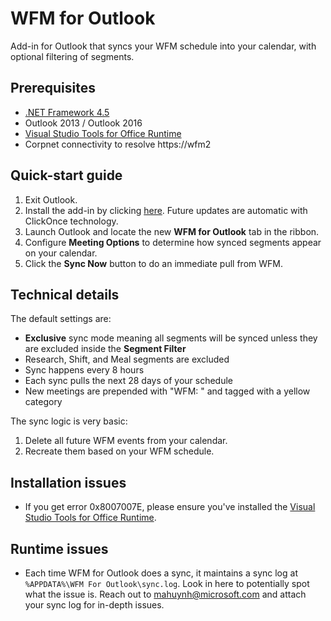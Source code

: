 # WFM for Outlook
Add-in for Outlook that syncs your WFM schedule into your calendar, with optional filtering of segments.

## Prerequisites
* [.NET Framework 4.5](http://www.microsoft.com/en-us/download/details.aspx?id=42643)
* Outlook 2013 / Outlook 2016
* [Visual Studio Tools for Office Runtime](https://www.microsoft.com/en-us/download/details.aspx?id=48217)
* Corpnet connectivity to resolve https://wfm2

## Quick-start guide
1. Exit Outlook.
2. Install the add-in by clicking [here](https://wfmforoutlook.blob.core.windows.net/clickonceinstall/WFM%20For%20Outlook.vsto). Future updates are automatic with ClickOnce technology.
3. Launch Outlook and locate the new **WFM for Outlook** tab in the ribbon.
4. Configure **Meeting Options** to determine how synced segments appear on your calendar.
5. Click the **Sync Now** button to do an immediate pull from WFM.

## Technical details
The default settings are:
* **Exclusive** sync mode meaning all segments will be synced unless they are excluded inside the **Segment Filter**
* Research, Shift, and Meal segments are excluded
* Sync happens every 8 hours
* Each sync pulls the next 28 days of your schedule
* New meetings are prepended with "WFM: " and tagged with a yellow category

The sync logic is very basic:
1. Delete all future WFM events from your calendar.
2. Recreate them based on your WFM schedule.

## Installation issues
* If you get error 0x8007007E, please ensure you've installed the [Visual Studio Tools for Office Runtime](https://www.microsoft.com/en-us/download/details.aspx?id=48217).

## Runtime issues
* Each time WFM for Outlook does a sync, it maintains a sync log at `%APPDATA%\WFM For Outlook\sync.log`. Look in here to potentially spot what the issue is. Reach out to mahuynh@microsoft.com and attach your sync log for in-depth issues.
